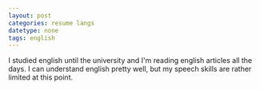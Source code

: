 ```yaml
---
layout: post
categories: resume langs
datetype: none
tags: english
---
```


I studied english until the university and I'm reading english articles all the days.
I can understand english pretty well, but my speech skills are rather limited at this point.

